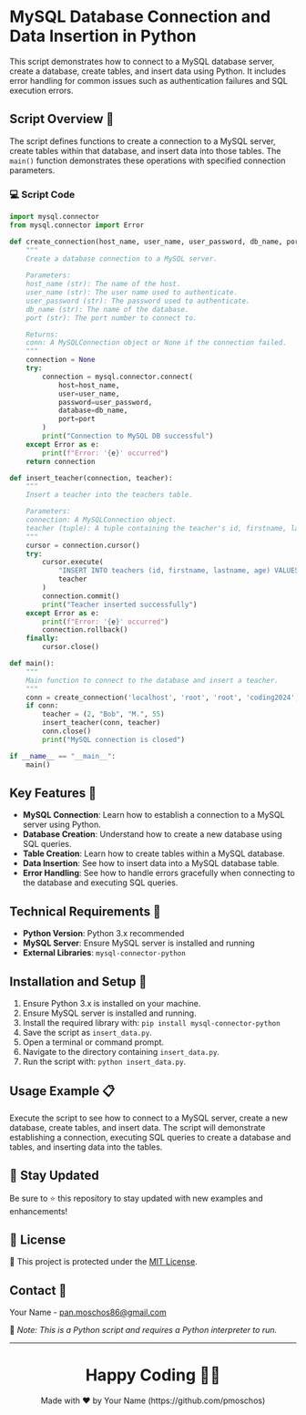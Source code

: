 # MySQL Database Connection and Data Insertion in Python

This script demonstrates how to connect to a MySQL database server, create a database, create tables, and insert data using Python. It includes error handling for common issues such as authentication failures and SQL execution errors.

## Script Overview 📘

The script defines functions to create a connection to a MySQL server, create tables within that database, and insert data into those tables. The `main()` function demonstrates these operations with specified connection parameters.

### :computer: Script Code

```python
import mysql.connector
from mysql.connector import Error

def create_connection(host_name, user_name, user_password, db_name, port):
    """
    Create a database connection to a MySQL server.
    
    Parameters:
    host_name (str): The name of the host.
    user_name (str): The user name used to authenticate.
    user_password (str): The password used to authenticate.
    db_name (str): The name of the database.
    port (str): The port number to connect to.

    Returns:
    conn: A MySQLConnection object or None if the connection failed.
    """
    connection = None
    try:
        connection = mysql.connector.connect(
            host=host_name,
            user=user_name,
            password=user_password,
            database=db_name,
            port=port
        )
        print("Connection to MySQL DB successful")
    except Error as e:
        print(f"Error: '{e}' occurred")
    return connection

def insert_teacher(connection, teacher):
    """
    Insert a teacher into the teachers table.

    Parameters:
    connection: A MySQLConnection object.
    teacher (tuple): A tuple containing the teacher's id, firstname, lastname, and age.
    """
    cursor = connection.cursor()
    try:
        cursor.execute(
            "INSERT INTO teachers (id, firstname, lastname, age) VALUES (%s, %s, %s, %s)",
            teacher
        )
        connection.commit()
        print("Teacher inserted successfully")
    except Error as e:
        print(f"Error: '{e}' occurred")
        connection.rollback()
    finally:
        cursor.close()

def main():
    """
    Main function to connect to the database and insert a teacher.
    """
    conn = create_connection('localhost', 'root', 'root', 'coding2024', '3306')
    if conn:
        teacher = (2, "Bob", "M.", 55)
        insert_teacher(conn, teacher)
        conn.close()
        print("MySQL connection is closed")

if __name__ == "__main__":
    main()
```

## Key Features 🌟
- **MySQL Connection**: Learn how to establish a connection to a MySQL server using Python.
- **Database Creation**: Understand how to create a new database using SQL queries.
- **Table Creation**: Learn how to create tables within a MySQL database.
- **Data Insertion**: See how to insert data into a MySQL database table.
- **Error Handling**: See how to handle errors gracefully when connecting to the database and executing SQL queries.

## Technical Requirements 🔧
- **Python Version**: Python 3.x recommended
- **MySQL Server**: Ensure MySQL server is installed and running
- **External Libraries**: `mysql-connector-python`

## Installation and Setup 🚀
1. Ensure Python 3.x is installed on your machine.
2. Ensure MySQL server is installed and running.
3. Install the required library with: `pip install mysql-connector-python`
4. Save the script as `insert_data.py`.
5. Open a terminal or command prompt.
6. Navigate to the directory containing `insert_data.py`.
7. Run the script with: `python insert_data.py`.

## Usage Example 📋
Execute the script to see how to connect to a MySQL server, create a new database, create tables, and insert data. The script will demonstrate establishing a connection, executing SQL queries to create a database and tables, and inserting data into the tables.

## 📢 Stay Updated

Be sure to ⭐ this repository to stay updated with new examples and enhancements!

## 📄 License
🔐 This project is protected under the [MIT License](https://mit-license.org/).

## Contact 📧
Your Name - pan.moschos86@gmail.com

🔗 *Note: This is a Python script and requires a Python interpreter to run.*

---
<h1 align=center>Happy Coding 👨‍💻 </h1>

<p align="center">
  Made with ❤️ by Your Name (https://github.com/pmoschos)
</p>
